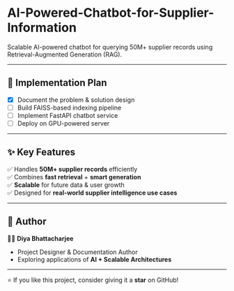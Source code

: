 # AI-Powered-Chatbot-for-Supplier-Information
Scalable AI-powered chatbot for querying 50M+ supplier records using Retrieval-Augmented Generation (RAG).

---

## 🚧 Implementation Plan
- [x] Document the problem & solution design  
- [ ] Build FAISS-based indexing pipeline  
- [ ] Implement FastAPI chatbot service  
- [ ] Deploy on GPU-powered server  

---

## ✨ Key Features
✅ Handles **50M+ supplier records** efficiently  
✅ Combines **fast retrieval** + **smart generation**  
✅ **Scalable** for future data & user growth  
✅ Designed for **real-world supplier intelligence use cases**  

---

## 📜 Author
👩‍💻 **Diya Bhattacharjee**  
- Project Designer & Documentation Author  
- Exploring applications of **AI + Scalable Architectures**

---

⭐ If you like this project, consider giving it a **star** on GitHub!
